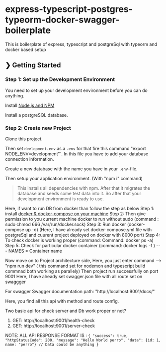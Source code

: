 # express-typescript-postgres-typeorm-docker-swagger-boilerplate
This is boilerplate of express, typescript and postgreSql with typeorm and docker based setup

## ❯ Getting Started

### Step 1: Set up the Development Environment

You need to set up your development environment before you can do anything.

Install [Node.js and NPM](https://nodejs.org/en/download/)

Install a postgreSQL database.

### Step 2: Create new Project

Clone this project.

Then set `devlopment.env` as a `.env` for that fire this command "export NODE_ENV=development"`. In this file you have to add your database connection information.

Create a new database with the name you have in your `.env`-file.

Then setup your application environment. (With "npm i" command)

> This installs all dependencies with npm. After that it migrates the database and seeds some test data into it. So after that your development environment is ready to use.

Here, if want to run DB from docker than follow the step as below
Step 1: install [docker & docker-compose on your machine](https://docs.docker.com/compose/install/)
Step 2: Then give permission to you current machine docker to run without sudo (command : sudo chmod 666 /var/run/docker.sock)
Step 3: Run docker (docker-compose up -d) (Here, I have already set docker-compose.yml file with postgreSql and cuurent project deployed on docker with 8000 port)
Step 4: To check docker is working proper (command: Command: docker ps -a)
Step 5: Check for particular docker container (command: docker logs -f <NAMES>)  --- NAMES = Container name

Now move on to Project architecture side, Here, you just enter command --> "npm run dev" ( this command set for nodemon and typescript build commnad both working as parallely)
Then project run successfully on port 9001
Here, I have already set swagger.json file with all route set on swaggger

For swagger 
Swagger documentation path: "http://localhost:9001/docs/"

Here, you find all this api with method and route config.

Two basic api for check server and Db work proper or not?
1) GET: http://localhost:9001/health-check
2) GET: http://localhost:9001/server-check

NOTE: ALL API RESPONSE FORMAT IS :
`{
    "success": true,
    "httpStatusCode": 200,
    "message": "Hello World perro",
    "data": {id: 1, name: "perro"} // Data could be anything
}`
